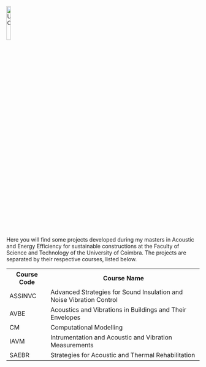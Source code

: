 <p>
<img src="[[https://www.uc.pt/site/assets/files/418310/fctuc_h_fundoclaro.1200x0.png](https://pages.uc.pt/site/assets/files/312072/logomarca_1290.1200x0.jpg)](https://www.uc.pt/site/templates/assets/minerva1290.png)" alt="UC" style="width:15%"> 
</p>

Here you will find some projects developed during my masters in Acoustic and Energy Efficiency for sustainable constructions at the Faculty of Science and Technology of the University of Coimbra. The projects are separated by their respective courses, listed below.

<table>
  <tr>
    <th>Course Code</th>
    <th>Course Name</th>
  </tr>
  <tr>
    <td>ASSINVC</td>
    <td>Advanced Strategies for Sound Insulation and Noise Vibration Control</td>
  </tr>
  <tr>
    <td>AVBE</td>
    <td>Acoustics and Vibrations in Buildings and Their Envelopes</td>
  </tr>
  <tr>
    <td>CM</td>
    <td>Computational Modelling</td>
  </tr>
  <tr>
    <td>IAVM</td>
    <td>Intrumentation and Acoustic and Vibration Measurements</td>
  </tr>
    <td>SAEBR</td>
    <td>Strategies for Acoustic and Thermal Rehabilitation</td>
  </tr>
</table>
